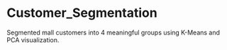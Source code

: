 # Customer_Segmentation
Segmented mall customers into 4 meaningful groups using K-Means and PCA visualization.
